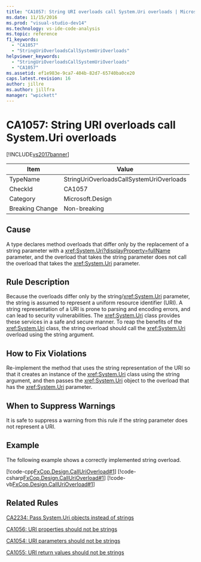 ```yaml
---
title: "CA1057: String URI overloads call System.Uri overloads | Microsoft Docs"
ms.date: 11/15/2016
ms.prod: "visual-studio-dev14"
ms.technology: vs-ide-code-analysis
ms.topic: reference
f1_keywords:
  - "CA1057"
  - "StringUriOverloadsCallSystemUriOverloads"
helpviewer_keywords:
  - "StringUriOverloadsCallSystemUriOverloads"
  - "CA1057"
ms.assetid: ef1e983e-9ca7-404b-82d7-65740ba0ce20
caps.latest.revision: 16
author: jillre
ms.author: jillfra
manager: "wpickett"
---
```

# CA1057: String URI overloads call System.Uri overloads
[!INCLUDE[vs2017banner](../includes/vs2017banner.md)]

|Item|Value|
|-|-|
|TypeName|StringUriOverloadsCallSystemUriOverloads|
|CheckId|CA1057|
|Category|Microsoft.Design|
|Breaking Change|Non-breaking|

## Cause
 A type declares method overloads that differ only by the replacement of a string parameter with a <xref:System.Uri?displayProperty=fullName> parameter, and the overload that takes the string parameter does not call the overload that takes the <xref:System.Uri> parameter.

## Rule Description
 Because the overloads differ only by the string/<xref:System.Uri> parameter, the string is assumed to represent a uniform resource identifier (URI). A string representation of a URI is prone to parsing and encoding errors, and can lead to security vulnerabilities. The <xref:System.Uri> class provides these services in a safe and secure manner. To reap the benefits of the <xref:System.Uri> class, the string overload should call the <xref:System.Uri> overload using the string argument.

## How to Fix Violations
 Re-implement the method that uses the string representation of the URI so that it creates an instance of the <xref:System.Uri> class using the string argument, and then passes the <xref:System.Uri> object to the overload that has the <xref:System.Uri> parameter.

## When to Suppress Warnings
 It is safe to suppress a warning from this rule if the string parameter does not represent a URI.

## Example
 The following example shows a correctly implemented string overload.

 [!code-cpp[FxCop.Design.CallUriOverload#1](../snippets/cpp/VS_Snippets_CodeAnalysis/FxCop.Design.CallUriOverload/cpp/FxCop.Design.CallUriOverload.cpp#1)]
 [!code-csharp[FxCop.Design.CallUriOverload#1](../snippets/csharp/VS_Snippets_CodeAnalysis/FxCop.Design.CallUriOverload/cs/FxCop.Design.CallUriOverload.cs#1)]
 [!code-vb[FxCop.Design.CallUriOverload#1](../snippets/visualbasic/VS_Snippets_CodeAnalysis/FxCop.Design.CallUriOverload/vb/FxCop.Design.CallUriOverload.vb#1)]

## Related Rules
 [CA2234: Pass System.Uri objects instead of strings](../code-quality/ca2234-pass-system-uri-objects-instead-of-strings.md)

 [CA1056: URI properties should not be strings](../code-quality/ca1056-uri-properties-should-not-be-strings.md)

 [CA1054: URI parameters should not be strings](../code-quality/ca1054-uri-parameters-should-not-be-strings.md)

 [CA1055: URI return values should not be strings](../code-quality/ca1055-uri-return-values-should-not-be-strings.md)
